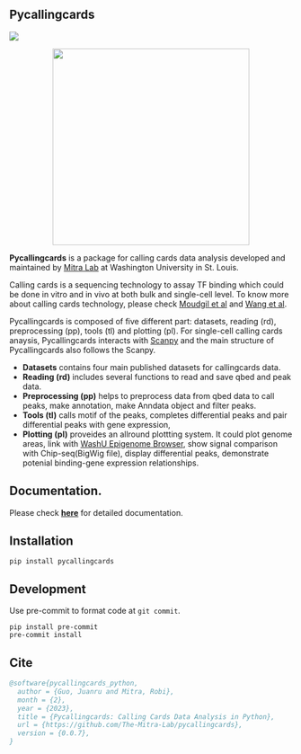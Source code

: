 ## Pycallingcards

[![](https://readthedocs.org/projects/pycallingcards/badge/?version=latest)](https://pycallingcards.readthedocs.io/en/latest/)

<p align="center">
    <img src="https://github.com/The-Mitra-Lab/pycallingcards/assets/64772552/4eb2fa43-1f69-4a35-8b7e-72568e0f95e7", width="350">
</p>

**Pycallingcards** is a package for calling cards data analysis developed and maintained by [Mitra Lab](http://genetics.wustl.edu/rmlab/) at Washington University in St. Louis.

Calling cards is a sequencing technology to assay TF binding which could be done in vitro and in vivo at both bulk and single-cell level. To know more about calling cards technology, please check [Moudgil et al](https://www.sciencedirect.com/science/article/pii/S009286742030814X?via%3Dihub) and [Wang et al](http://genetics.wustl.edu/rmlab/files/2012/09/Calling-Cards-for-DNA-binding.pdf).


Pycallingcards is composed of five different part: datasets, reading (rd), preprocessing (pp), tools (tl) and plotting (pl).
For single-cell calling cards anaysis, Pycallingcards interacts with [Scanpy](https://scanpy.readthedocs.io/en/stable/) and the main structure of Pycallingcards also follows the Scanpy.

- **Datasets** contains four main published datasets for callingcards data.
- **Reading (rd)** includes several functions to read and save qbed and peak data.
- **Preprocessing (pp)** helps to preprocess data from qbed data to call peaks, make annotation, make Anndata object and filter peaks.
- **Tools (tl)** calls motif of the peaks, completes differential peaks and pair differential peaks with gene expression,
- **Plotting (pl)** proveides an allround plottting system. It could plot genome areas, link with [WashU Epigenome Browser](http://epigenomegateway.wustl.edu/browser/), show signal comparison with Chip-seq(BigWig file), display differential peaks, demonstrate potenial binding-gene expression relationships.


## Documentation.

Please check [**here**](https://pycallingcards.readthedocs.io/en/latest/) for detailed documentation.

## Installation

```shell
pip install pycallingcards
```

## Development

Use pre-commit to format code at `git commit`.

```shell
pip install pre-commit
pre-commit install
```

## Cite

```bibtex
@software{pycallingcards_python,
  author = {Guo, Juanru and Mitra, Robi},
  month = {2},
  year = {2023},
  title = {Pycallingcards: Calling Cards Data Analysis in Python},
  url = {https://github.com/The-Mitra-Lab/pycallingcards},
  version = {0.0.7},
}
```
